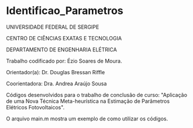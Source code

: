 # Identificao_Parametros
UNIVERSIDADE FEDERAL DE SERGIPE

CENTRO DE CIÊNCIAS EXATAS E TECNOLOGIA

DEPARTAMENTO DE ENGENHARIA ELÉTRICA

Trabalho codificado por: Ézio Soares de Moura.

Orientador(a): Dr. Douglas Bressan Riffle

Coorientadora: Dra. Andrea Araújo Sousa


Códigos desenvolvidos para o trabalho de conclusão de curso: "Aplicação de uma Nova Técnica Meta-heurística na
Estimação de Parâmetros Elétricos Fotovoltaicos".

O arquivo main.m mostra um exemplo de como utilizar os códigos.
